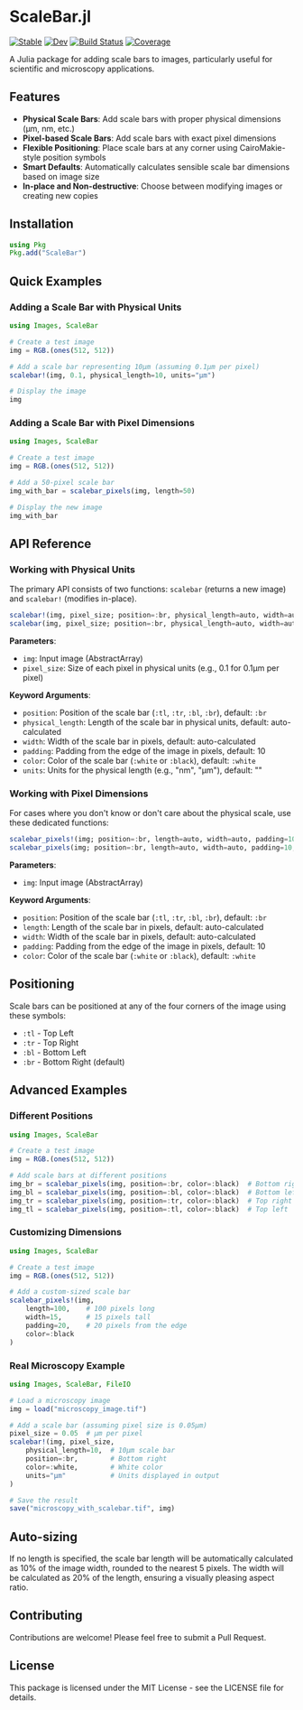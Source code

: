 # ScaleBar.jl

[![Stable](https://img.shields.io/badge/docs-stable-blue.svg)](https://LidkeLab.github.io/ScaleBar.jl/stable/)
[![Dev](https://img.shields.io/badge/docs-dev-blue.svg)](https://LidkeLab.github.io/ScaleBar.jl/dev/)
[![Build Status](https://github.com/LidkeLab/ScaleBar.jl/actions/workflows/CI.yml/badge.svg?branch=main)](https://github.com/LidkeLab/ScaleBar.jl/actions/workflows/CI.yml?query=branch%3Amain)
[![Coverage](https://codecov.io/gh/LidkeLab/ScaleBar.jl/branch/main/graph/badge.svg)](https://codecov.io/gh/LidkeLab/ScaleBar.jl)

A Julia package for adding scale bars to images, particularly useful for scientific and microscopy applications.

## Features

- **Physical Scale Bars**: Add scale bars with proper physical dimensions (μm, nm, etc.)
- **Pixel-based Scale Bars**: Add scale bars with exact pixel dimensions
- **Flexible Positioning**: Place scale bars at any corner using CairoMakie-style position symbols
- **Smart Defaults**: Automatically calculates sensible scale bar dimensions based on image size
- **In-place and Non-destructive**: Choose between modifying images or creating new copies

## Installation

```julia
using Pkg
Pkg.add("ScaleBar")
```

## Quick Examples

### Adding a Scale Bar with Physical Units

```julia
using Images, ScaleBar

# Create a test image
img = RGB.(ones(512, 512))

# Add a scale bar representing 10μm (assuming 0.1μm per pixel)
scalebar!(img, 0.1, physical_length=10, units="μm")

# Display the image
img
```

### Adding a Scale Bar with Pixel Dimensions

```julia
using Images, ScaleBar

# Create a test image
img = RGB.(ones(512, 512))

# Add a 50-pixel scale bar
img_with_bar = scalebar_pixels(img, length=50)

# Display the new image
img_with_bar
```

## API Reference

### Working with Physical Units

The primary API consists of two functions: `scalebar` (returns a new image) and `scalebar!` (modifies in-place).

```julia
scalebar!(img, pixel_size; position=:br, physical_length=auto, width=auto, padding=10, color=:white, units="")
scalebar(img, pixel_size; position=:br, physical_length=auto, width=auto, padding=10, color=:white, units="")
```

**Parameters**:
- `img`: Input image (AbstractArray)
- `pixel_size`: Size of each pixel in physical units (e.g., 0.1 for 0.1μm per pixel)

**Keyword Arguments**:
- `position`: Position of the scale bar (`:tl`, `:tr`, `:bl`, `:br`), default: `:br`
- `physical_length`: Length of the scale bar in physical units, default: auto-calculated
- `width`: Width of the scale bar in pixels, default: auto-calculated
- `padding`: Padding from the edge of the image in pixels, default: 10
- `color`: Color of the scale bar (`:white` or `:black`), default: `:white`
- `units`: Units for the physical length (e.g., "nm", "μm"), default: ""

### Working with Pixel Dimensions

For cases where you don't know or don't care about the physical scale, use these dedicated functions:

```julia
scalebar_pixels!(img; position=:br, length=auto, width=auto, padding=10, color=:white)
scalebar_pixels(img; position=:br, length=auto, width=auto, padding=10, color=:white)
```

**Parameters**:
- `img`: Input image (AbstractArray)

**Keyword Arguments**:
- `position`: Position of the scale bar (`:tl`, `:tr`, `:bl`, `:br`), default: `:br`
- `length`: Length of the scale bar in pixels, default: auto-calculated
- `width`: Width of the scale bar in pixels, default: auto-calculated
- `padding`: Padding from the edge of the image in pixels, default: 10
- `color`: Color of the scale bar (`:white` or `:black`), default: `:white`

## Positioning

Scale bars can be positioned at any of the four corners of the image using these symbols:

- `:tl` - Top Left
- `:tr` - Top Right
- `:bl` - Bottom Left
- `:br` - Bottom Right (default)

## Advanced Examples

### Different Positions

```julia
using Images, ScaleBar

# Create a test image
img = RGB.(ones(512, 512))

# Add scale bars at different positions
img_br = scalebar_pixels(img, position=:br, color=:black)  # Bottom right
img_bl = scalebar_pixels(img, position=:bl, color=:black)  # Bottom left
img_tr = scalebar_pixels(img, position=:tr, color=:black)  # Top right
img_tl = scalebar_pixels(img, position=:tl, color=:black)  # Top left
```

### Customizing Dimensions

```julia
using Images, ScaleBar

# Create a test image
img = RGB.(ones(512, 512))

# Add a custom-sized scale bar
scalebar_pixels!(img, 
    length=100,    # 100 pixels long
    width=15,      # 15 pixels tall
    padding=20,    # 20 pixels from the edge
    color=:black
)
```

### Real Microscopy Example

```julia
using Images, ScaleBar, FileIO

# Load a microscopy image
img = load("microscopy_image.tif")

# Add a scale bar (assuming pixel size is 0.05μm)
pixel_size = 0.05  # μm per pixel
scalebar!(img, pixel_size, 
    physical_length=10,  # 10μm scale bar
    position=:br,        # Bottom right
    color=:white,        # White color
    units="μm"           # Units displayed in output
)

# Save the result
save("microscopy_with_scalebar.tif", img)
```

## Auto-sizing

If no length is specified, the scale bar length will be automatically calculated as 10% of the image width, rounded to the nearest 5 pixels. The width will be calculated as 20% of the length, ensuring a visually pleasing aspect ratio.

## Contributing

Contributions are welcome! Please feel free to submit a Pull Request.

## License

This package is licensed under the MIT License - see the LICENSE file for details.
